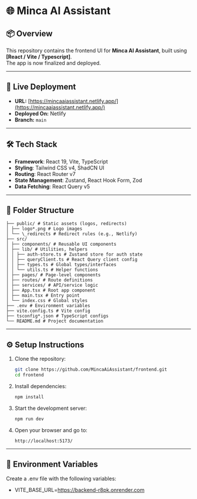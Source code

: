 # 🌐 Minca AI Assistant

## 📦 Overview

This repository contains the frontend UI for **Minca AI Assistant**, built using **[React / Vite / Typescript]**.  
The app is now finalized and deployed.

---

## 🚀 Live Deployment

- **URL:** [https://mincaaiassistant.netlify.app/](https://mincaaiassistant.netlify.app/)
- **Deployed On:** Netlify
- **Branch:** `main`

---

## 🛠️ Tech Stack

- **Framework**: React 19, Vite, TypeScript
- **Styling**: Tailwind CSS v4, ShadCN UI
- **Routing**: React Router v7
- **State Management**: Zustand, React Hook Form, Zod
- **Data Fetching**: React Query v5

---

## 🧭 Folder Structure

```shell
├── public/ # Static assets (logos, redirects)
│ ├── logo*.png # Logo images
│ └── \_redirects # Redirect rules (e.g., Netlify)
├── src/
│ ├── components/ # Reusable UI components
│ ├── lib/ # Utilities, helpers
│ │ ├── auth-store.ts # Zustand store for auth state
│ │ ├── queryClient.ts # React Query client config
│ │ ├── types.ts # Global types/interfaces
│ │ └── utils.ts # Helper functions
│ ├── pages/ # Page-level components
│ ├── routes/ # Route definitions
│ ├── services/ # API/service logic
│ ├── App.tsx # Root app component
│ ├── main.tsx # Entry point
│ └── index.css # Global styles
├── .env # Environment variables
├── vite.config.ts # Vite config
├── tsconfig*.json # TypeScript configs
└── README.md # Project documentation
```

---

## ⚙️ Setup Instructions

1. Clone the repository:

   ```sh
   git clone https://github.com/MincaAiAssistant/frontend.git
   cd frontend
   ```

2. Install dependencies:

   ```sh
   npm install
   ```

3. Start the development server:

   ```sh
   npm run dev
   ```

4. Open your browser and go to:
   ```
   http://localhost:5173/
   ```

---

## 🔐 Environment Variables

Create a .env file with the following variables:

- VITE_BASE_URL=https://backend-r8pk.onrender.com

